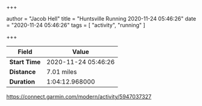 +++

author = "Jacob Hell"
title = "Huntsville Running 2020-11-24 05:46:26"
date = "2020-11-24 05:46:26"
tags = [
    "activity", "running"
]

+++

<!--more-->

|Field  |Value  |
|--- | --- |
|**Start Time**|2020-11-24 05:46:26|
|**Distance**|7.01 miles|
|**Duration**|1:04:12.968000|

https://connect.garmin.com/modern/activity/5947037327